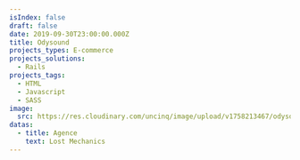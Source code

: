 ```yaml
---
isIndex: false
draft: false
date: 2019-09-30T23:00:00.000Z
title: Odysound
projects_types: E-commerce
projects_solutions:
  - Rails
projects_tags:
  - HTML
  - Javascript
  - SASS
image:
  src: https://res.cloudinary.com/uncinq/image/upload/v1758213467/odysound_nemkzb.jpg
datas:
  - title: Agence
    text: Lost Mechanics
---
```

